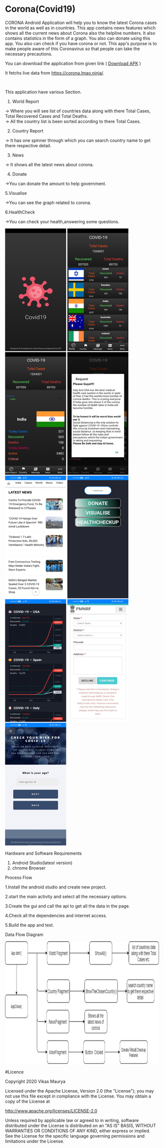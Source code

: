 # Corona(Covid19)

CORONA Android Application will help you to know the latest Corona cases in the world as well as in countries. This app contains news features which shows all the current news about Corona also the helpline numbers. It also contains statistics in the form of a graph. You also can donate using this app. You also can check if you have corona or not. This app's purpose is to make people aware of this Coronavirus so that people can take the necessary precautions.

You can download the application from given link ( <a href="https://drive.google.com/file/d/1jyWVqPHt92j1Ts_YAKe5E0GqgkMoSZ_y/view?usp=sharing">Download APK</a> ) <br/>

It fetchs live data from <a href="https://corona.lmao.ninja/">https://corona.lmao.ninja/</a>.

<br/>

This application have various Section.

1. World Report

-> Where you will see list of countries data along with there Total Cases, Total Recovered Cases and Total Deaths.
<br/>
-> All the country list is been sorted according to there Total Cases.

2. Country Report

-> It has one spinner through which you can search country name to get there respective detail.

3.  News

-> It shows all the latest news about corona.

4. Donate

->You can donate the amount to help government.

5.Visualise

->You can see the graph related to corona.

6.HealthCheck

->You can check your health,answering some questions.

<p float = "left">
  
<img src ="Images/home.jpg"  width="200" height="400">
<img src ="Images/world.jpg"  width="200" height="400">
<img src ="Images/country.jpg"  width="200" height="400">
<img src ="Images/msg.jpg"  width="200" height="400">
<img src ="Images/news.jpg"  width="200" height="400">
<img src ="Images/help.jpg"  width="200" height="400">
<img src ="Images/vis.jpg"  width="200" height="400">
<img src ="Images/donate.jpg"  width="200" height="400">
<img src ="Images/check.jpg"  width="200" height="400">
</p>

Hardware and Software Requirements
1. Android Studio(latest version)
2. chrome Browser

Process Flow

1.Install the android studio and create new project.

2.start the main activity and select all the necessary options.

3.Create the gui and call the api to get all the data in the page.

4.Check all the dependencies and internet access.

5.Build the app and test.

Data Flow Diagram

<img src ="Images/Dataflow.jpg"  width="600" height="400">

#Licence

Copyright 2020 Vikas Maurya

Licensed under the Apache License, Version 2.0 (the "License");
you may not use this file except in compliance with the License.
You may obtain a copy of the License at

   http://www.apache.org/licenses/LICENSE-2.0

Unless required by applicable law or agreed to in writing, software
distributed under the License is distributed on an "AS IS" BASIS,
WITHOUT WARRANTIES OR CONDITIONS OF ANY KIND, either express or implied.
See the License for the specific language governing permissions and
limitations under the License.
